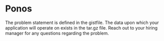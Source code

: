 # Ponos
The problem statement is defined in the gistfile.  The data upon which your application will operate on exists in the tar.gz file.  Reach out to your hiring manager for any questions regarding the problem.  
